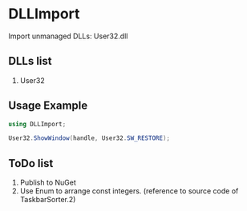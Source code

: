 # DLLImport

Import unmanaged DLLs: User32.dll


## DLLs list

1. User32


## Usage Example

```C#
using DLLImport;

User32.ShowWindow(handle, User32.SW_RESTORE);
```


## ToDo list

1. Publish to NuGet
1. Use Enum to arrange const integers. (reference to source code of TaskbarSorter.2)
